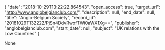 {
  "date": "2018-10-29T13:22:22.864543", 
  "open_access": true, 
  "target_url": "http://www.anglobelgianclub.com/", 
  "description": null, 
  "end_date": null, 
  "title": "Anglo-Belgium Society", 
  "record_id": "20181029T132222/PjSn4DdvRwofTWi0aWX1Xg==", 
  "publisher": "anglobelgianclub.com", 
  "start_date": null, 
  "subject": "UK relations with the Low Countries"
}

None
